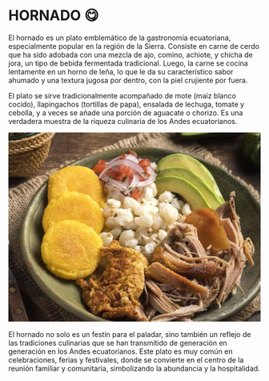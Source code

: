  # HORNADO 😋

El hornado es un plato emblemático de la gastronomía ecuatoriana, especialmente popular en la región de la Sierra. Consiste en carne de cerdo que ha sido adobada con una mezcla de ajo, comino, achiote, y chicha de jora, un tipo de bebida fermentada tradicional. Luego, la carne se cocina lentamente en un horno de leña, lo que le da su característico sabor ahumado y una textura jugosa por dentro, con la piel crujiente por fuera.

El plato se sirve tradicionalmente acompañado de mote (maíz blanco cocido), llapingachos (tortillas de papa), ensalada de lechuga, tomate y cebolla, y a veces se añade una porción de aguacate o chorizo. Es una verdadera muestra de la riqueza culinaria de los Andes ecuatorianos.

![hornado](imagenes/hornado.jpg)

El hornado no solo es un festín para el paladar, sino también un reflejo de las tradiciones culinarias que se han transmitido de generación en generación en los Andes ecuatorianos. Este plato es muy común en celebraciones, ferias y festivales, donde se convierte en el centro de la reunión familiar y comunitaria, simbolizando la abundancia y la hospitalidad.